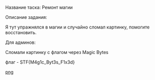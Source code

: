 Название таска: Ремонт магии

Описание задания:

Я тут упражнялся в магии и случайно сломал картинку, помогите восстановить.

Для админов:

Сломали картинку с флагом через Magic Bytes

флаг - STF{M4g1c_Byt3s_F1x3d}

[png](./magic.png)

